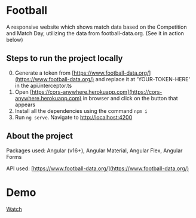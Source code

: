 # Football
A responsive website which shows match data based on the Competition and Match Day, utilizing the data from football-data.org. (See it in action below)

## Steps to run the project locally
0. Generate a token from [https://www.football-data.org/](https://www.football-data.org/) and replace it at 'YOUR-TOKEN-HERE' in the api.interceptor.ts
1. Open [https://cors-anywhere.herokuapp.com](https://cors-anywhere.herokuapp.com) in browser and click on the button that appears
2. Install all the dependencies using the command `npm i`
3. Run `ng serve`. Navigate to [http://localhost:4200](http://localhost:4200)

## About the project
Packages used: Angular (v16+), Angular Material, Angular Flex, Angular Forms

API used: [https://www.football-data.org/](https://www.football-data.org/)

# Demo
[Watch](https://github.com/chrisjollydj/Football/assets/24477801/68d8e8b3-1fe0-420a-bd78-7750ec675c36)
